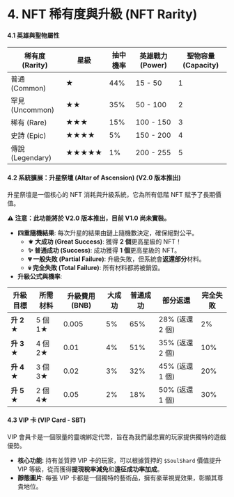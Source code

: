# 4. NFT 稀有度與升級 (NFT Rarity)

#### **4.1 英雄與聖物屬性**

| 稀有度 (Rarity)   | 星級    | 抽中機率 | 英雄戰力 (Power) | 聖物容量 (Capacity) |
| -------------- | ----- | ---- | ------------ | --------------- |
| 普通 (Common)    | ★     | 44%  | 15 - 50      | 1               |
| 罕見 (Uncommon)  | ★★    | 35%  | 50 - 100     | 2               |
| 稀有 (Rare)      | ★★★   | 15%  | 100 - 150    | 3               |
| 史詩 (Epic)      | ★★★★  | 5%   | 150 - 200    | 4               |
| 傳說 (Legendary) | ★★★★★ | 1%   | 200 - 255    | 5               |

#### **4.2 系統擴展：升星祭壇 (Altar of Ascension)** **(V2.0 版本推出)**

升星祭壇是一個核心的 NFT 消耗與升級系統，它為所有低階 NFT 賦予了長期價值。

**⚠️ 注意：此功能將於 V2.0 版本推出，目前 V1.0 尚未實裝。**

* **四重隨機結果**: 每次升星的結果由鏈上隨機數決定，確保絕對公平。
  * **⚜️ 大成功 (Great Success)**: 獲得 **2 個**更高星級的 NFT！
  * **✨ 普通成功 (Success)**: 成功獲得 **1 個**更高星級的 NFT。
  * **💔 一般失敗 (Partial Failure)**: 升級失敗，但系統會**返還部分**材料。
  * **💀 完全失敗 (Total Failure)**: 所有材料都將被銷毀。
* **升級公式與機率**:

| 升級目標      | 所需材料   | 升級費用 (BNB) | 大成功 | 普通成功 | 部分返還         | 完全失敗 |
| --------- | ------ | ---------- | --- | ---- | ------------ | ---- |
| **升 2 ★** | 5 個 1★ | 0.005      | 5%  | 65%  | 28% (返還 2 個) | 2%   |
| **升 3 ★** | 4 個 2★ | 0.01       | 4%  | 51%  | 35% (返還 2 個) | 10%  |
| **升 4 ★** | 3 個 3★ | 0.02       | 3%  | 32%  | 45% (返還 1 個) | 20%  |
| **升 5 ★** | 2 個 4★ | 0.05       | 2%  | 18%  | 50% (返還 1 個) | 30%  |

#### **4.3 VIP 卡 (VIP Card - SBT)**

VIP 會員卡是一個限量的靈魂綁定代幣，旨在為我們最忠實的玩家提供獨特的遊戲優勢。

* **核心功能**: 持有並質押 VIP 卡的玩家，可以根據質押的 `$SoulShard` 價值提升 VIP 等級，從而獲得**提現稅率減免**和**遠征成功率加成**。
* **靜態圖片**: 每張 VIP 卡都是一個獨特的藝術品，擁有豪華視覺效果，彰顯其尊貴地位。
